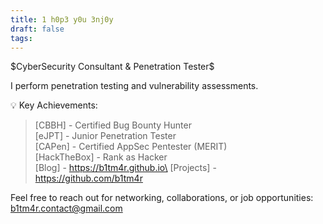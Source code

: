 ```yaml
---
title: 1 h0p3 y0u 3nj0y
draft: false
tags:
---
```

$CyberSecurity Consultant & Penetration Tester$
 
I perform penetration testing and vulnerability assessments.  

💡 Key Achievements:

> [CBBH] - Certified Bug Bounty Hunter\
> [eJPT] - Junior Penetration Tester\
> [CAPen] - Certified AppSec Pentester (MERIT)\
> [HackTheBox] - Rank as Hacker\
> [Blog] - https://b1tm4r.github.io\
> [Projects] - https://github.com/b1tm4r

Feel free to reach out for networking, collaborations, or job opportunities: b1tm4r.contact@gmail.com